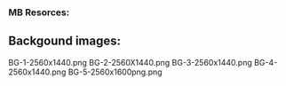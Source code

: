 ### MB Resorces:
## Backgound images:
BG-1-2560x1440.png
BG-2-2560X1440.png
BG-3-2560x1440.png
BG-4-2560x1440.png
BG-5-2560x1600png.png
